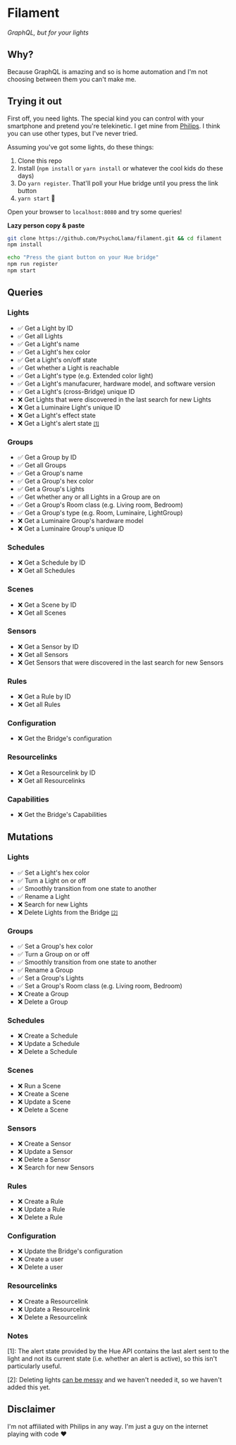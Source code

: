 # Filament
*GraphQL, but for your lights*

## Why?
Because GraphQL is amazing and so is home automation and I'm not choosing between them you can't make me.

## Trying it out
First off, you need lights. The special kind you can control with your smartphone and pretend you're telekinetic. I get mine from [Philips](http://www2.meethue.com/en-us/products/?category=131159). I think you can use other types, but I've never tried.

Assuming you've got some lights, do these things:

1. Clone this repo
2. Install (`npm install` or `yarn install` or whatever the cool kids do these days)
3. Do `yarn register`. That'll poll your Hue bridge until you press the link button
4. `yarn start` :tada:

Open your browser to `localhost:8080` and try some queries!

**Lazy person copy & paste**

```sh
git clone https://github.com/PsychoLlama/filament.git && cd filament
npm install

echo "Press the giant button on your Hue bridge"
npm run register
npm start
```

## Queries

### Lights
- :white_check_mark: Get a Light by ID
- :white_check_mark: Get all Lights
- :white_check_mark: Get a Light's name
- :white_check_mark: Get a Light's hex color
- :white_check_mark: Get a Light's on/off state
- :white_check_mark: Get whether a Light is reachable
- :white_check_mark: Get a Light's type (e.g. Extended color light)
- :white_check_mark: Get a Light's manufacurer, hardware model, and software version
- :white_check_mark: Get a Light's (cross-Bridge) unique ID
- :x: Get Lights that were discovered in the last search for new Lights
- :x: Get a Luminaire Light's unique ID
- :x: Get a Light's effect state
- :x: Get a Light's alert state <span style="font-size: 0.8em;">[\[1\]](#notes)</span>

### Groups
- :white_check_mark: Get a Group by ID
- :white_check_mark: Get all Groups
- :white_check_mark: Get a Group's name
- :white_check_mark: Get a Group's hex color
- :white_check_mark: Get a Group's Lights
- :white_check_mark: Get whether any or all Lights in a Group are on
- :white_check_mark: Get a Group's Room class (e.g. Living room, Bedroom)
- :white_check_mark: Get a Group's type (e.g. Room, Luminaire, LightGroup)
- :x: Get a Luminaire Group's hardware model
- :x: Get a Luminaire Group's unique ID

### Schedules
- :x: Get a Schedule by ID
- :x: Get all Schedules

### Scenes
- :x: Get a Scene by ID
- :x: Get all Scenes

### Sensors
- :x: Get a Sensor by ID
- :x: Get all Sensors
- :x: Get Sensors that were discovered in the last search for new Sensors

### Rules
- :x: Get a Rule by ID
- :x: Get all Rules

### Configuration
- :x: Get the Bridge's configuration

### Resourcelinks
- :x: Get a Resourcelink by ID
- :x: Get all Resourcelinks

### Capabilities
- :x: Get the Bridge's Capabilities

## Mutations

### Lights
- :white_check_mark: Set a Light's hex color
- :white_check_mark: Turn a Light on or off
- :white_check_mark: Smoothly transition from one state to another
- :white_check_mark: Rename a Light
- :x: Search for new Lights
- :x: Delete Lights from the Bridge <span style="font-size: 0.8em;">[\[2\]](#notes)</span>

### Groups
- :white_check_mark: Set a Group's hex color
- :white_check_mark: Turn a Group on or off
- :white_check_mark: Smoothly transition from one state to another
- :white_check_mark: Rename a Group
- :white_check_mark: Set a Group's Lights
- :white_check_mark: Set a Group's Room class (e.g. Living room, Bedroom)
- :x: Create a Group
- :x: Delete a Group

### Schedules
- :x: Create a Schedule
- :x: Update a Schedule
- :x: Delete a Schedule

### Scenes
- :x: Run a Scene
- :x: Create a Scene
- :x: Update a Scene
- :x: Delete a Scene

### Sensors
- :x: Create a Sensor
- :x: Update a Sensor
- :x: Delete a Sensor
- :x: Search for new Sensors

### Rules
- :x: Create a Rule
- :x: Update a Rule
- :x: Delete a Rule

### Configuration
- :x: Update the Bridge's configuration
- :x: Create a user
- :x: Delete a user

### Resourcelinks
- :x: Create a Resourcelink
- :x: Update a Resourcelink
- :x: Delete a Resourcelink

### Notes

\[1\]: The alert state provided by the Hue API contains the last alert sent to the light and not its current state (i.e. whether an alert is active), so this isn't particularly useful.

\[2\]: Deleting lights [can be messy](https://developers.meethue.com/documentation/delete-devices-application-guidance) and we haven't needed it, so we haven't added this yet.

## Disclaimer
I'm not affiliated with Philips in any way. I'm just a guy on the internet playing with code :heart:
